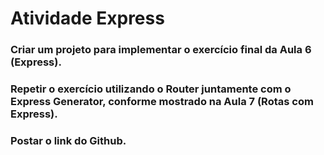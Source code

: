 # Atividade Express

### Criar um projeto para implementar o exercício final da Aula 6 (Express).

### Repetir o exercício utilizando o Router juntamente com o Express Generator, conforme mostrado na Aula 7 (Rotas com Express).

### Postar o link do Github.
